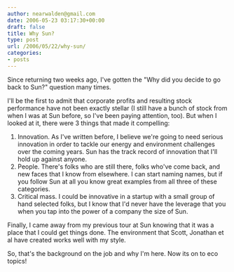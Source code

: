 ```yaml
---
author: nearwalden@gmail.com
date: 2006-05-23 03:17:30+00:00
draft: false
title: Why Sun?
type: post
url: /2006/05/22/why-sun/
categories:
- posts
---
```


Since returning two weeks ago, I've gotten the "Why did you decide to go back to Sun?" question many times.  





I'll be the first to admit that corporate profits and resulting stock performance have not been exactly stellar (I still have a bunch of stock from when I was at Sun before, so I've been paying attention, too).  But when I looked at it, there were 3 things that made it compelling:






  1. Innovation.  As I've written before, I believe we're going to need serious innovation in order to tackle our energy and environment challenges over the coming years.  Sun has the track record of innovation that I'll hold up against anyone.
  2. People.  There's folks who are still there, folks who've come back, and new faces that I know from elsewhere.  I can start naming names, but if you follow Sun at all you know great examples from all three of these categories.
  3. Critical mass.  I could be innovative in a startup with a small group of hand selected folks, but I know that I'd never have the leverage that you when you tap into the power of a company the size of Sun.  




Finally, I came away from my previous tour at Sun knowing that it was a place that I could get things done.  The environment that Scott, Jonathan et al have created works well with my style.





So, that's the background on the job and why I'm here.  Now its on to eco topics!



